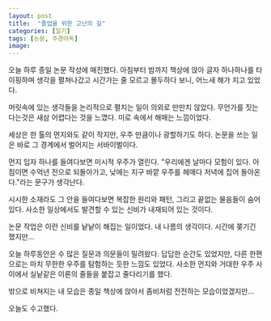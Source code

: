 ```yaml
---
layout: post
title:  "졸업을 위한 고난의 길"
categories: [일기]
tags: [논문, 주경야독]
image: 
---
```


오늘 하루 종일 논문 작성에 매진했다. 아침부터 밤까지 책상에 앉아 글자 하나하나를 타이핑하며 생각을 펼쳐나갔고 시간가는 줄 모르고 몰두하다 보니, 어느새 해가 지고 있었다.

머릿속에 있는 생각들을 논리적으로 펼치는 일이 의외로 만만치 않았다. 무언가를 짓는다는것은 새삼 어렵다는 것을 느꼈다. 미로 속에서 해매는 느낌이었다.

세상은 한 톨의 먼지와도 같이 작지만, 우주 만큼이나 광할하기도 하다. 논문을 쓰는 일은 바로 그 경계에서 벌어지는 서바이벌이다.

먼지 입자 하나를 들여다보면 미시적 우주가 열린다. "우리에겐 날마다 모험이 있다. 아침이면 수억년 전으로 되돌아가고, 낮에는 지구 바깥 우주를 헤매다 저녁에 집어 돌아온다."라는 문구가 생각난다.

시시한 소재라도 그 안을 들여다보면 복잡한 원리와 패턴, 그리고 끝없는 물음들이 숨어 있다. 사소한 일상에서도 발견할 수 있는 신비가 내재되어 있는 것이다.

논문 작업은 이런 신비를 낱낱이 해집는 일이었다. 내 나름의 생각이다. 시간에 쫒기긴 했지만...

오늘 하루동안은 수 많은 질문과 의문들이 밀려왔다. 답답한 순간도 있었지만, 다른 한편으로는 마치 무한한 우주를 탐험하는 듯한 느낌도 있었다. 사소한 먼지와 거대한 우주 사이에서 실낱같은 이론의 줄들을 붙잡고 줄다리기를 했다.

밖으로 비쳐지는 내 모습은 종일 책상에 앉아서 좀비처럼 전전하는 모습이었겠지만...

오늘도 수고했다.
